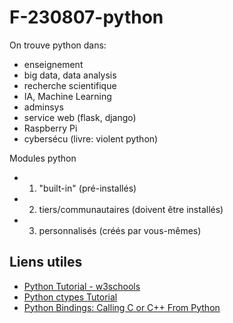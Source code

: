 # F-230807-python


On trouve python dans:  
- enseignement
- big data, data analysis
- recherche scientifique
- IA, Machine Learning
- adminsys
- service web (flask, django)
- Raspberry Pi
- cybersécu (livre: violent python)

Modules python
- 1. "built-in" (pré-installés)
- 2. tiers/communautaires (doivent être installés)
- 3. personnalisés (créés par vous-mêmes)

## Liens utiles
- [Python Tutorial - w3schools](https://www.w3schools.com/python/default.asp)
- [Python ctypes Tutorial](https://coderslegacy.com/python/ctypes-tutorial/)
- [Python Bindings: Calling C or C++ From Python](https://realpython.com/python-bindings-overview/)
